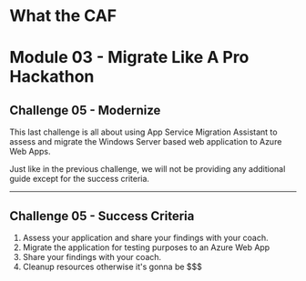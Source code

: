# What the CAF

# Module 03 - Migrate Like A Pro Hackathon

## Challenge 05 - Modernize

This last challenge is all about using App Service Migration Assistant to assess and migrate the Windows Server based web application to Azure Web Apps.

Just like in the previous challenge, we will not be providing any additional guide except for the success criteria.

----

## Challenge 05 - Success Criteria

1. Assess your application and share your findings with your coach.
2. Migrate the application for testing purposes to an Azure Web App
3. Share your findings with your coach.
4. Cleanup resources otherwise it's gonna be $$$
